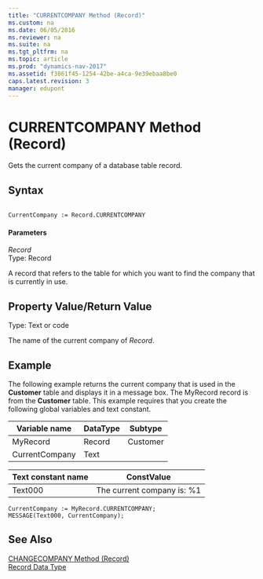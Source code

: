 ```yaml
---
title: "CURRENTCOMPANY Method (Record)"
ms.custom: na
ms.date: 06/05/2016
ms.reviewer: na
ms.suite: na
ms.tgt_pltfrm: na
ms.topic: article
ms.prod: "dynamics-nav-2017"
ms.assetid: f3861f45-1254-42be-a4ca-9e39ebaa8be0
caps.latest.revision: 3
manager: edupont
---
```

# CURRENTCOMPANY Method (Record)
Gets the current company of a database table record.  
  
## Syntax  
  
```  
  
CurrentCompany := Record.CURRENTCOMPANY  
```  
  
#### Parameters  
 *Record*  
 Type: Record  
  
 A record that refers to the table for which you want to find the company that is currently in use.  
  
## Property Value/Return Value  
 Type: Text or code  
  
 The name of the current company of *Record*.  
  
## Example  
 The following example returns the current company that is used in the **Customer** table and displays it in a message box. The MyRecord record is from the **Customer** table. This example requires that you create the following global variables and text constant.  
  
|Variable name|DataType|Subtype|  
|-------------------|--------------|-------------|  
|MyRecord|Record|Customer|  
|CurrentCompany|Text||  
  
|Text constant name|ConstValue|  
|------------------------|----------------|  
|Text000|The current company is: %1|  
  
```  
CurrentCompany := MyRecord.CURRENTCOMPANY;  
MESSAGE(Text000, CurrentCompany);  
```  
  
## See Also  
 [CHANGECOMPANY Method \(Record\)](devenv-CHANGECOMPANY-Method-Record.md)   
 [Record Data Type](Record-Data-Type.md)